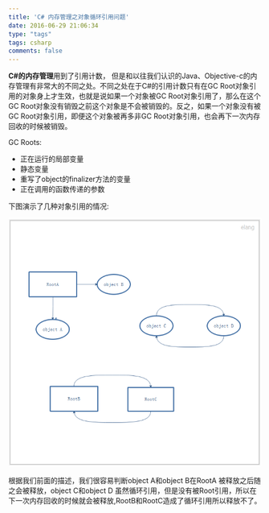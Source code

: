 ```yaml
---
title: 'C# 内存管理之对象循环引用问题'
date: 2016-06-29 21:06:34
type: "tags"
tags: csharp
comments: false
---
```


**C#的内存管理**用到了引用计数， 但是和以往我们认识的Java、Objective-c的内存管理有非常大的不同之处。不同之处在于C#的引用计数只有在GC Root对象引用的对象身上才生效，也就是说如果一个对象被GC Root对象引用了，那么在这个GC Root对象没有销毁之前这个对象是不会被销毁的。反之，如果一个对象没有被GC Root对象引用，即便这个对象被再多非GC Root对象引用，也会再下一次内存回收的时候被销毁。

GC Roots:

* 正在运行的局部变量
* 静态变量
* 重写了object的finalizer方法的变量
* 正在调用的函数传递的参数


下图演示了几种对象引用的情况:

![](/images/cs_object_reference_each_other/1.png)

根据我们前面的描述，我们很容易判断object A和object B在RootA 被释放之后随之会被释放，object C和object D 虽然循环引用，但是没有被Root引用，所以在下一次内存回收的时候就会被释放,RootB和RootC造成了循环引用所以释放不了。